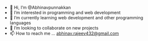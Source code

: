 - 👋 Hi, I’m @Abhinavpunnakkan
- 👀 I’m interested in programming and web development
- 🌱 I’m currently learning web development and other programming languages
- 💞️ I’m looking to collaborate on new projects
- 📫 How to reach me ... abhinav.rajeev432@gmail.com

<!---
Abhinavpunnakkan/Abhinavpunnakkan is a ✨ special ✨ repository because its `README.md` (this file) appears on your GitHub profile.
You can click the Preview link to take a look at your changes.
--->
